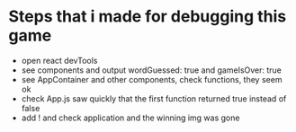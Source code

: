 # Steps that i made for debugging this game

- open react devTools
- see components and output
    wordGuessed: true and gameIsOver: true
- see AppContainer and other components, check functions, they seem ok
- check App.js 
    saw quickly that the first function returned true instead of false
- add ! and check application and the winning img was gone